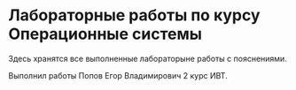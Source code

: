 # Лабораторные работы по курсу Операционные системы

Здесь хранятся все выполненные лабораторыне работы с пояснениями.

Выполнил работы Попов Егор Владимирович 2 курс ИВТ.